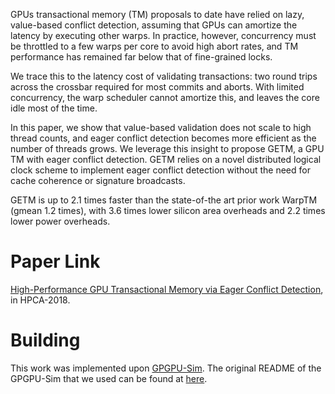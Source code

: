 GPUs transactional memory (TM) proposals to date have relied on lazy, value-based conflict detection, assuming that GPUs can amortize the latency by executing other warps. In practice, however, concurrency must be throttled to a few warps per core to avoid high abort rates, and TM performance has remained far below that of fine-grained locks.

We trace this to the latency cost of validating transactions: two round trips across the crossbar required for most commits and aborts. With limited concurrency, the warp scheduler cannot amortize this, and leaves the core idle most of the time.

In this paper, we show that value-based validation does not scale to high thread counts, and eager conflict detection becomes more efficient as the number of threads grows. We leverage this insight to propose GETM, a GPU TM with eager conflict detection. GETM relies on a novel distributed logical clock scheme to implement eager conflict detection without the need for cache coherence or signature broadcasts.

GETM is up to 2.1 times faster than the state-of-the art prior work WarpTM (gmean 1.2 times), with 3.6 times lower silicon area overheads and 2.2 times lower power overheads.

# Paper Link

[High-Performance GPU Transactional Memory via Eager Conflict Detection](https://ieeexplore.ieee.org/abstract/document/8327012), in HPCA-2018.

# Building

This work was implemented upon [GPGPU-Sim](http://www.gpgpu-sim.org/). The original README of the GPGPU-Sim that we used can be found at [here](./README_GPGPUSim). 
